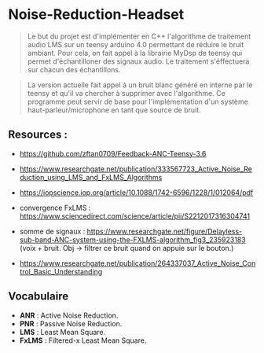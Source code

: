 # Noise-Reduction-Headset
> Le but du projet est d'implémenter en C++ l'algorithme de traitement audio LMS sur un teensy arduino 4.0 permettant de réduire le bruit ambiant. Pour cela, on fait appel à la librairie MyDsp de teensy qui permet d'échantilloner des signaux audio. Le traitement s'éffectuera sur chacun des échantillons.

> La version actuelle fait appel à un bruit blanc généré en interne par le teensy et qu'il va chercher à supprimer avec l'algorithme. Ce programme peut servir de base pour l'implémentation d'un système haut-parleur/microphone en tant que source de bruit.



## Resources : 

- https://github.com/zftan0709/Feedback-ANC-Teensy-3.6

- https://www.researchgate.net/publication/333567723_Active_Noise_Reduction_using_LMS_and_FxLMS_Algorithms

- https://iopscience.iop.org/article/10.1088/1742-6596/1228/1/012064/pdf

- convergence FxLMS : https://www.sciencedirect.com/science/article/pii/S2212017316304741

- somme de signaux : https://www.researchgate.net/figure/Delayless-sub-band-ANC-system-using-the-FXLMS-algorithm_fig3_235923183
  (voix + bruit. Obj -> filtrer ce bruit quand on appuie sur le bouton.)

- https://www.researchgate.net/publication/264337037_Active_Noise_Control_Basic_Understanding

## Vocabulaire

- **ANR** : Active Noise Reduction.
- **PNR** : Passive Noise Reduction.
- **LMS** : Least Mean Square.
- **FxLMS** : Filtered-x Least Mean Square.
